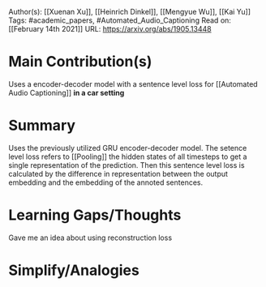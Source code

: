 Author(s): [[Xuenan Xu]], [[Heinrich Dinkel]], [[Mengyue Wu]], [[Kai Yu]]
Tags: #academic_papers, #Automated_Audio_Captioning 
Read on: [[February 14th 2021]]
URL: https://arxiv.org/abs/1905.13448
# Main Contribution(s)
Uses a encoder-decoder model with a sentence level loss for [[Automated Audio Captioning]] **in a car setting**
# Summary
Uses the previously utilized GRU encoder-decoder model.
The setence level loss refers to [[Pooling]] the hidden states of all timesteps to get a single representation of the prediction. Then this sentence level loss is calculated by the difference in representation between the output embedding and the embedding of the annoted sentences.
# Learning Gaps/Thoughts
Gave me an idea about using reconstruction loss
# Simplify/Analogies